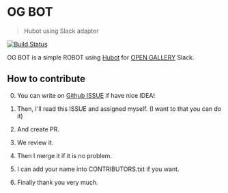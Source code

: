 # OG BOT
> Hubot using Slack adapter

[![Build Status](https://travis-ci.org/opengallery/og-bot.svg?branch=master)](https://travis-ci.org/opengallery/og-bot)

OG BOT is a simple ROBOT using [Hubot](https://github.com/github/hubot) for [OPEN GALLERY](http://www.opengallery.co.kr/) Slack.


## How to contribute

0. You can write on [Github ISSUE](https://github.com/opengallery/og-bot/issues) if have nice IDEA!

1. Then, I'll read this ISSUE and assigned myself. (I want to that you can do it)

2. And create PR.

3. We review it.

4. Then I merge it if it is no problem.

5. I can add your name into CONTRIBUTORS.txt if you want.

6. Finally thank you very much.
